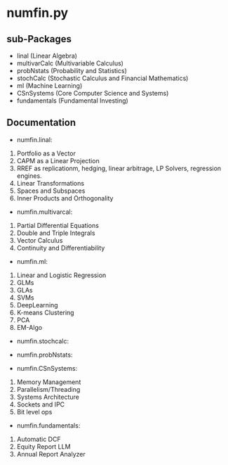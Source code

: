
# numfin.py



## sub-Packages

- linal (Linear Algebra)
- multivarCalc (Multivariable Calculus)
- probNstats (Probability and Statistics)
- stochCalc (Stochastic Calculus and Financial Mathematics)
- ml (Machine Learning)
- CSnSystems (Core Computer Science and Systems)
- fundamentals (Fundamental Investing)


## Documentation

- numfin.linal: 
1. Portfolio as a Vector
2. CAPM as a Linear Projection
3. RREF as replicationm, hedging, linear arbitrage, LP Solvers, regression engines.
4. Linear Transformations
5. Spaces and Subspaces
6. Inner Products and Orthogonality

- numfin.multivarcal:
1. Partial Differential Equations
2. Double and Triple Integrals
3. Vector Calculus
4. Continuity and Differentiability

- numfin.ml:
1. Linear and Logistic Regression
2. GLMs
3. GLAs
4. SVMs
5. DeepLearning
6. K-means Clustering
7. PCA
8. EM-Algo

- numfin.stochcalc:

- numfin.probNstats:

- numfin.CSnSystems:
1. Memory Management
2. Parallelism/Threading
3. Systems Architecture
4. Sockets and IPC
5. Bit level ops

- numfin.fundamentals:
1. Automatic DCF
2. Equity Report LLM
3. Annual Report Analyzer


